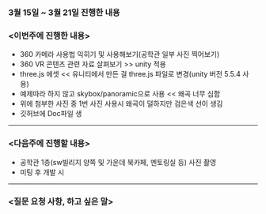 ### 3월 15일 ~ 3월 21일 진행한 내용
### <이번주에 진행한 내용>
* 360 카메라 사용법 익히기 및 사용해보기(공학관 일부 사진 찍어보기)
* 360 VR 콘텐츠 관련 자료 살펴보기 >> unity 적용
* three.js 에셋 << 유니티에서 만든 걸 three.js 파일로 변경(unity 버전 5.5.4 사용)
* 예제따라 하지 않고 skybox/panoramic으로 사용 << 왜곡 너무 심함
* 위에 첨부한 사진 중 1번 사진 사용시 왜곡이 덜하지만 검은색 선이 생김
* 깃허브에 Doc파일 생
---
### <다음주에 진행할 내용>
* 공학관 1층(sw빌리지 양쪽 및 가운데 북카페, 멘토링실 등) 사진 촬영
* 미팅 후 개발 시
---
### <질문 요청 사항, 하고 싶은 말>
